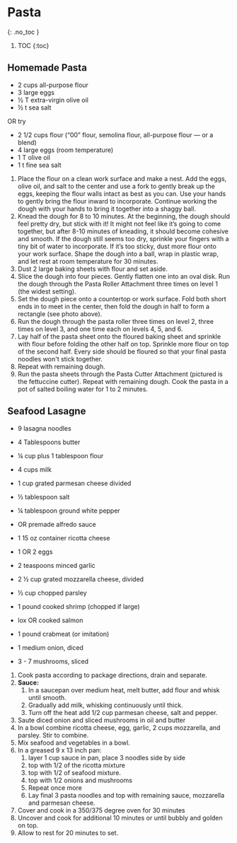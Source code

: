 # Pasta
{: .no_toc }

1. TOC
{:toc}

## Homemade Pasta

* 2 cups all-purpose flour
* 3 large eggs
* ½ T extra-virgin olive oil
* ½ t sea salt


OR try

* 2 1/2 cups flour (“00” flour, semolina flour, all-purpose flour — or a blend)
* 4 large eggs (room temperature)
* 1 T olive oil
* 1 t fine sea salt

1. Place the flour on a clean work surface and make a nest. Add the eggs, olive oil, and salt to the center and use a fork to gently break up the eggs, keeping the flour walls intact as best as you can. Use your hands to gently bring the flour inward to incorporate. Continue working the dough with your hands to bring it together into a shaggy ball.
1. Knead the dough for 8 to 10 minutes. At the beginning, the dough should feel pretty dry, but stick with it! It might not feel like it’s going to come together, but after 8-10 minutes of kneading, it should become cohesive and smooth. If the dough still seems too dry, sprinkle your fingers with a tiny bit of water to incorporate. If it’s too sticky, dust more flour onto your work surface. Shape the dough into a ball, wrap in plastic wrap, and let rest at room temperature for 30 minutes.
1. Dust 2 large baking sheets with flour and set aside.
1. Slice the dough into four pieces. Gently flatten one into an oval disk. Run the dough through the Pasta Roller Attachment three times on level 1 (the widest setting).
1. Set the dough piece onto a countertop or work surface. Fold both short ends in to meet in the center, then fold the dough in half to form a rectangle (see photo above).
1. Run the dough through the pasta roller three times on level 2, three times on level 3, and one time each on levels 4, 5, and 6.
1. Lay half of the pasta sheet onto the floured baking sheet and sprinkle with flour before folding the other half on top. Sprinkle more flour on top of the second half. Every side should be floured so that your final pasta noodles won't stick together.
1. Repeat with remaining dough.
1. Run the pasta sheets through the Pasta Cutter Attachment (pictured is the fettuccine cutter). Repeat with remaining dough. Cook the pasta in a pot of salted boiling water for 1 to 2 minutes.


## Seafood Lasagne

* 9 lasagna noodles

* 4 Tablespoons butter
* ¼ cup plus 1 tablespoon flour
* 4 cups milk
* 1 cup grated parmesan cheese divided
* ½ tablespoon salt
* ¼ tablespoon ground white pepper
* OR premade alfredo sauce

* 1 15 oz container ricotta cheese
* 1 OR 2 eggs
* 2 teaspoons minced garlic
* 2 ½ cup grated mozzarella cheese, divided
* ½ cup chopped parsley

* 1 pound cooked shrimp (chopped if large)
* lox OR cooked salmon
* 1 pound crabmeat (or imitation)
* 1 medium onion, diced
* 3 - 7 mushrooms, sliced


1. Cook pasta according to package directions, drain and separate.
1. **Sauce:** 
   1. In a saucepan over medium heat, melt butter, add flour and whisk until smooth. 
   2. Gradually add milk, whisking continuously until thick. 
   3. Turn off the heat add 1/2 cup parmesan cheese, salt and pepper.
1. Saute diced onion and sliced mushrooms in oil and butter
3. In a bowl combine ricotta cheese, egg, garlic, 2 cups mozzarella, and parsley. Stir to combine.
4. Mix seafood and vegetables in a bowl.
6. In a greased 9 x 13 inch pan:
   1.  layer 1 cup sauce in pan, place 3 noodles side by side
   2.  top with 1/2 of the ricotta mixture
   3.  top with 1/2 of seafood mixture. 
   4.  top with 1/2 onions and mushrooms
   5.  Repeat once more
   6.  Lay final 3 pasta noodles and top with remaining sauce, mozzarella and parmesan cheese.
7. Cover and cook in a 350/375 degree oven for 30 minutes
8. Uncover and cook for additional 10 minutes or until bubbly and golden on top. 
9. Allow to rest for 20 minutes to set.
